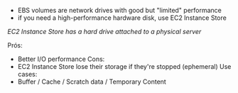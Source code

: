 - EBS volumes are network drives with good but "limited" performance
- if you need a high-performance hardware disk, use EC2 Instance Store

_EC2 Instance Store has a hard drive attached to a physical server_

Prós:
- Better I/O performance
Cons:
- EC2 Instance Store lose their storage if they're stopped (ephemeral)
Use cases:
- Buffer / Cache / Scratch data / Temporary Content

